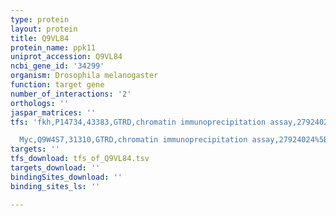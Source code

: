 ```yaml
---
type: protein
layout: protein
title: Q9VL84
protein_name: ppk11
uniprot_accession: Q9VL84
ncbi_gene_id: '34299'
organism: Drosophila melanogaster
function: target gene
number_of_interactions: '2'
orthologs: ''
jaspar_matrices: ''
tfs: 'fkh,P14734,43383,GTRD,chromatin immunoprecipitation assay,27924024%5Buid%5D,No

  Myc,Q9W4S7,31310,GTRD,chromatin immunoprecipitation assay,27924024%5Buid%5D,No'
targets: ''
tfs_download: tfs_of_Q9VL84.tsv
targets_download: ''
bindingSites_download: ''
binding_sites_ls: ''

---
```

